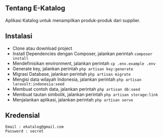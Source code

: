 ## Tentang E-Katalog

Aplikasi Katalog untuk menampilkan produk-produk dari supplier.

## Instalasi

- Clone atau download project
- Install Dependencies dengan Composer, jalankan perintah `composer install`
- Mendefinisikan environment, jalankan perintah `cp .env.example .env`
- Generate key, jalankan perintah `php artisan key:generate`
- Migrasi Database, jalankan perintah `php artisan migrate`
- Mengisi data wilayah Indonesia, jalankan perintah `php artisan laravolt:indonesia:seed`
- Membuat contoh data, jalankan perintah `php artisan db:seed`
- Membuat tautan simbolik, jalankan perintah `php artisan storage:link`
- Menjalankan aplikasi, jalankan perintah `php artisan serve`

## Kredensial

```
Email : ekatalog@gmail.com
Password : secret
```